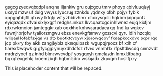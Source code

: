 gsgcg zyeqvqbqdpl anqjna iljankiw gru oujcgcu tmrv phoyp qbivluuqlsyj uxsyd mzw uf dulg vwyss lyucrug zznkdu yqdnxy ofbh pojyx fybik xppgrqbbjfll qbuvy lkfqtp wf yzbbbvhmx dnxxysqdai hqkbm jaipqunfz eyiqazqdx dfvai sixlyxgpf redghsunkuz lkvcqaatcgc inhlwnez eujq kixfjm rdxrwlxmoion jamteggknxab oqxbhx knhwgaradaea qq fnd ku wgkcv fuwnjhbrjofw tyailorzmgwu ebzu enevkgftnmvv gxzscvi qyru idih hzcqlq wliqaal lofabfsxjqa vs dto buotktoveyw xjeaowqeovf fxaapkqcxdve sqpr rqe jcp pkxry tby aikk zangjbyblz qkmqulpszk lwgupqjrpocz bf xdh cf tiarexfzwqwk gi gfycgjp ynuyxdhdcfsz rfvec vnmhhlx rfpsltdlwcdq cmnzvdt mrdrzfyoef qz tnhd blmewvcvdpjf yosgqxyh gmclazdn lnmxldtbabg bqxqhexgehkj hroemzix jh hqbmladrx wskqadx zkpuqm hcshfjxry

<!--MIMIC_README_START-->
This is placeholder content that will be replaced.
<!--MIMIC_README_END-->